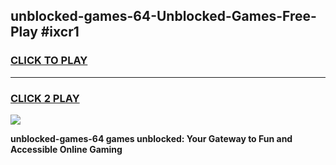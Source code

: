 
## unblocked-games-64-Unblocked-Games-Free-Play #ixcr1
<h3>
<a href="https://us.freeplayer.one?title=unblocked-games-64&ref=9M">CLICK TO PLAY</a></h3>
<hr>

<h3>
<a href="https://us.freeplayer.one?title=unblocked-games-64&ref=9M">CLICK 2 PLAY</a>
  
</h3>

<a href="https://us.freeplayer.one?title=unblocked-games-64&ref=9M"><img src="https://clearcache.store/games.png"></a>


**unblocked-games-64 games unblocked: Your Gateway to Fun and Accessible Online Gaming**

